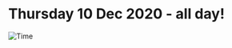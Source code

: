 # Thursday 10 Dec 2020 - all day!
![Time](https://github.com/rich-ctm/today/workflows/Time/badge.svg)

